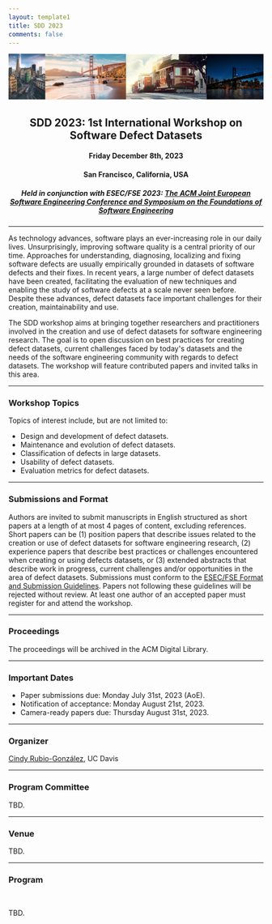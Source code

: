 ```yaml
---
layout: template1
title: SDD 2023
comments: false
---
```


<img src="img/SF.png" alt="Drawing" style="width:1200px;" />

<center><h2>SDD 2023: 1st International Workshop on Software Defect Datasets</h2></center>
<center><h4> Friday December 8th, 2023
  </h4></center>

<center><h4> San Francisco, California, USA
  </h4></center>
<center><h5> Held in conjunction with ESEC/FSE 2023: <a
href="https://conf.researchr.org/home/fse-2023">The ACM Joint European Software Engineering Conference and Symposium on the Foundations of Software Engineering</a> </h5></center>
<center>
</center>

----

As technology advances, software plays an ever-increasing role in our daily lives. Unsurprisingly, improving software quality is a central priority of our time. Approaches for understanding, diagnosing, localizing and fixing software defects are usually empirically grounded in datasets of software defects and their fixes. In recent years, a large number of defect datasets have been created, facilitating the evaluation of new techniques and enabling the study of software defects at a scale never seen before. Despite these advances, defect datasets face important challenges for their creation, maintainability and use. 

The SDD workshop aims at bringing together researchers and practitioners involved in the creation and use of defect datasets for software engineering research. The goal is to open discussion on best practices for creating defect datasets, current challenges faced by today's datasets and the needs of the software engineering community with regards to defect datasets. The workshop will feature contributed papers and invited talks in this area.

----
### <a class="anchor" name="topics">Workshop Topics</a>

Topics of interest include, but are not limited to:

* Design and development of defect datasets.
* Maintenance and evolution of defect datasets.
* Classification of defects in large datasets.
* Usability of defect datasets.
* Evaluation metrics for defect datasets.

----
### <a class="anchor" name="submissions"> Submissions and Format </a>

Authors are invited to submit manuscripts in English structured as
short papers at a length of at most 4 pages of content, excluding
references. Short papers can be (1) position papers that describe
issues related to the creation or use of defect datasets for software
engineering research, (2) experience papers that describe best
practices or challenges encountered when creating or using defects
datasets, or (3) extended abstracts that describe work in progress,
current challenges and/or opportunities in the area of defect
datasets. Submissions must conform to the [ESEC/FSE Format and Submission Guidelines](https://2023.esec-fse.org/track/fse-2023-research-papers). Papers not following
these guidelines will be rejected without review. At least one author
of an accepted paper must register for and attend the workshop. 


---
###  <a class="anchor" name="proceedings"> Proceedings </a>

The proceedings will be archived in the ACM Digital Library.

---
### <a class="anchor" name="dates"> Important Dates </a>

<!--
* Paper submissions due: ~~August 9, 2021~~ **Extended:** August 16, 2021
* Notification of acceptance: September 20, 2021
* E-copyright registration completed by authors: TBD
* Camera-ready papers due: TBD
-->

* Paper submissions due: Monday July 31st, 2023 (AoE).
* Notification of acceptance: Monday August 21st, 2023.
* Camera-ready papers due: Thursday August 31st, 2023.


---
### <a class="anchor" name="org"> Organizer </a>

[Cindy Rubio-González](https://web.cs.ucdavis.edu/~rubio/), UC Davis

---
### <a class="anchor" name="pc">Program Committee</a>

TBD.

---
### <a class="anchor" name="venue">Venue</a>

TBD.

---
### <a class="anchor" name="program">Program</a>
<br />

TBD.



